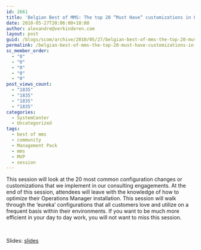 ```yaml
---
id: 2661
title: 'Belgian Best of MMS: The top 20 “Must Have“ customizations in Operations Manager'
date: 2010-05-27T20:06:00+10:00
author: alexandre@verkinderen.com
layout: post
guid: /blogs/scom/archive/2010/05/27/belgian-best-of-mms-the-top-20-must-have-customizations-in-operations-manager.aspx
permalink: /belgian-best-of-mms-the-top-20-must-have-customizations-in-operations-manager-2/
sc_member_order:
  - "0"
  - "0"
  - "0"
  - "0"
  - "0"
post_views_count:
  - "1835"
  - "1835"
  - "1835"
  - "1835"
categories:
  - SystemCenter
  - Uncategorized
tags:
  - best of mms
  - community
  - Management Pack
  - mms
  - MVP
  - session
---
```

This session will look at the 20 most common configuration changes or customizations that we implement in our consulting engagements. At the end of this session, attendees will leave with the knowledge of how to optimize their Operations Manager installation. This session will walk through the &#8216;eureka&#8217; configurations that all customers love and utilize on a frequent basis within their environments. If you want to be much more efficient in your day to day work, you will not want to miss this session.

&nbsp;

Slides: [slides](http://download.microsoft.com/download/a/8/9/a89471c2-1e62-4b7c-b776-ed5954dfed4e/bestofmms_scom.pptx "slides")

&nbsp;